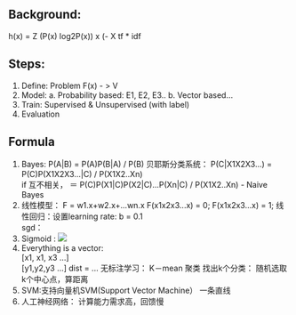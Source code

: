 
## Background:
h(x) = Z (P(x) log2P(x))  x (- X
tf * idf

## Steps:

1. Define:  Problem F(x) - > V
2. Model:   a. Probability based:   E1, E2, E3..  b. Vector based…  
3. Train: Supervised & Unsupervised  (with label)
4. Evaluation

## Formula
1. Bayes:  P(A|B) = P(A)P(B|A) / P(B)
 贝耶斯分类系统：  P(C|X1X2X3...)  = P(C)P(X1X2X3...|C)  / P(X1X2..Xn)  
  if 互不相关， ＝ P(C)P(X1|C)P(X2|C)...P(Xn|C) / P(X1X2..Xn)  - Naive Bayes
2. 线性模型： F = w1.x+w2.x+...wn.x
F(x1x2x3...x) = 0;
F(x1x2x3...x) = 1;
线性回归：设置learning rate: b = 0.1  
sgd： 
3. Sigmoid : 
<img src='http://d.hiphotos.baidu.com/baike/s%3D99/sign=a46bd6f1dd33c895a27e9472d01340df/0df3d7ca7bcb0a4659502a5f6f63f6246b60af62.jpg'></img>
4. Everything is a vector:  
   [x1, x1, x3 ...]  
   [y1,y2,y3 ...]
   dist = ...
  无标注学习：  K－mean 聚类  找出k个分类： 随机选取k个中心点，算距离
5. SVM:支持向量机SVM(Support Vector Machine） 一条直线
6. 人工神经网络：
   计算能力需求高，回馈慢
  

